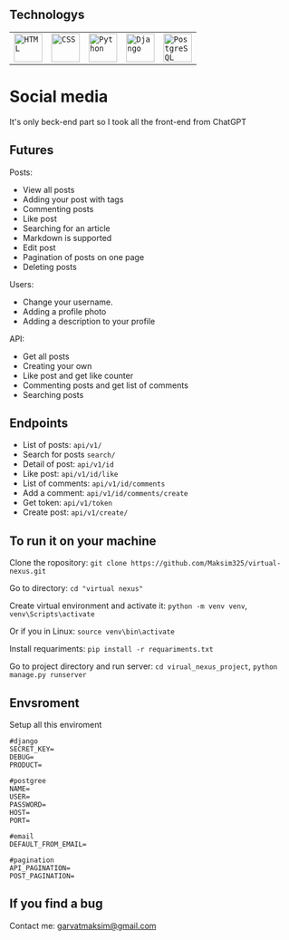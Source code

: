 ## Technologys
<div align="center">
	<table>
		<tr>
			<td><code><img width="50" src="https://user-images.githubusercontent.com/25181517/192158954-f88b5814-d510-4564-b285-dff7d6400dad.png" alt="HTML" title="HTML"/></code></td>
			<td><code><img width="50" src="https://user-images.githubusercontent.com/25181517/183898674-75a4a1b1-f960-4ea9-abcb-637170a00a75.png" alt="CSS" title="CSS"/></code></td>
			<td><code><img width="50" src="https://user-images.githubusercontent.com/25181517/183423507-c056a6f9-1ba8-4312-a350-19bcbc5a8697.png" alt="Python" title="Python"/></code></td>
			<td><code><img width="50" src="https://github.com/marwin1991/profile-technology-icons/assets/62091613/9bf5650b-e534-4eae-8a26-8379d076f3b4" alt="Django" title="Django"/></code></td>
			<td><code><img width="50" src="https://user-images.githubusercontent.com/25181517/117208740-bfb78400-adf5-11eb-97bb-09072b6bedfc.png" alt="PostgreSQL" title="PostgreSQL"/></code></td>
		</tr>
	</table>
</div>

# Social media
It's only beck-end part so I took all the front-end from ChatGPT

## Futures
Posts:
- View all posts
- Adding your post with tags
- Commenting posts
- Like post
- Searching for an article
- Markdown is supported
- Edit post
- Pagination of posts on one page
- Deleting posts

Users:
- Change your username.
- Adding a profile photo
- Adding a description to your profile

API:
- Get all posts
- Creating your own
- Like post and get like counter
- Commenting posts and get list of comments
- Searching posts

## Endpoints
- List of posts: `api/v1/`
- Search for posts `search/`
- Detail of post: `api/v1/id`
- Like post: `api/v1/id/like`
- List of comments: `api/v1/id/comments`
- Add a comment: `api/v1/id/comments/create`
- Get token: `api/v1/token`
- Create post: `api/v1/create/`

## To run it on your machine
Clone the ropository: `git clone https://github.com/Maksim325/virtual-nexus.git`

Go to directory: `cd "virtual nexus"`

Create virtual environment and activate it: `python -m venv venv`, `venv\Scripts\activate` 

Or if you in Linux: `source venv\bin\activate`

Install requariments: `pip install -r requariments.txt`

Go to project directory and run server: `cd virual_nexus_project`, `python manage.py runserver`

## Envsroment
Setup all this enviroment
```
#django
SECRET_KEY=
DEBUG=
PRODUCT=

#postgree
NAME=
USER=
PASSWORD=
HOST=
PORT=

#email
DEFAULT_FROM_EMAIL=

#pagination
API_PAGINATION=
POST_PAGINATION=
```

## If you find a bug
Contact me: garvatmaksim@gmail.com
